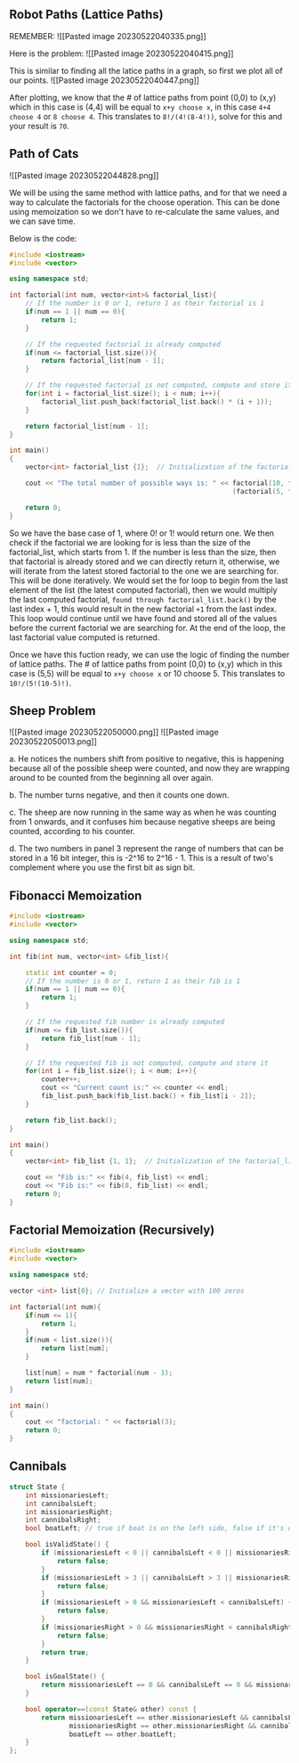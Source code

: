 
## Robot Paths (Lattice Paths)

REMEMBER:
![[Pasted image 20230522040335.png]]

Here is the problem:
![[Pasted image 20230522040415.png]]

This is similar to finding all the latice paths in a graph, so first we plot all of our points.
![[Pasted image 20230522040447.png]]

After plotting, we know that the # of lattice paths from point (0,0) to (x,y) which in this case is (4,4) will be equal to `x+y choose x`, in this case `4+4 choose 4` or `8 choose 4`. This translates to `8!/(4!(8-4!))`, solve for this and your result is `70`.


## Path of Cats

![[Pasted image 20230522044828.png]]

We will be using the same method with lattice paths, and for that we need a way to calculate the factorials for the choose operation. This can be done using memoization so we don't have to re-calculate the same values, and we can save time. 

Below is the code:
```cpp
#include <iostream>
#include <vector>

using namespace std;

int factorial(int num, vector<int>& factorial_list){
    // If the number is 0 or 1, return 1 as their factorial is 1
    if(num == 1 || num == 0){
        return 1;
    }

    // If the requested factorial is already computed
    if(num <= factorial_list.size()){
        return factorial_list[num - 1];
    }

    // If the requested factorial is not computed, compute and store it
    for(int i = factorial_list.size(); i < num; i++){
        factorial_list.push_back(factorial_list.back() * (i + 1));
    }

    return factorial_list[num - 1];
}

int main()
{
    vector<int> factorial_list {1};  // Initialization of the factorial_list with first element

    cout << "The total number of possible ways is: " << factorial(10, factorial_list)/
                                                        (factorial(5, factorial_list) * factorial(5, factorial_list)) << endl;

    return 0;
}
```

So we have the base case of 1, where 0! or 1! would return one. We then check if the factorial we are looking for is less than the size of the factorial_list, which starts from 1. If the number is less than the size, then that factorial is already stored and we can directly return it, otherwise, we will iterate from the latest stored factorial to the one we are searching for. This will be done iteratively. We would set the for loop to begin from the last element of the list (the latest computed factorial), then we would multiply the last computed factorial, `found through factorial_list.back()` by the last index + 1, this would result in the new factorial `+1` from the last index. This loop would continue until we have found and stored all of the values before the current factorial we are searching for. At the end of the loop, the last factorial value computed is returned.

Once we have this fuction ready, we can use the logic of finding the number of lattice paths. The # of lattice paths from point (0,0) to (x,y) which in this case is (5,5) will be equal to `x+y choose x` or 10 choose 5. This translates to `10!/(5!(10-5)!)`. 

## Sheep Problem

![[Pasted image 20230522050000.png]]
![[Pasted image 20230522050013.png]]

a. He notices the numbers shift from positive to negative, this is happening because all of the possible sheep were counted, and now they are wrapping around to be counted from the beginning all over again.

b. The number turns negative, and then it counts one down.

c. The sheep are now running in the same way as when he was counting from 1 onwards, and it confuses him because negative sheeps are being counted, according to his counter.

d. The two numbers in panel 3 represent the range of numbers that can be stored in a 16 bit integer, this is  -2^16 to 2^16 - 1. This is a result of two's complement where you use the first bit as sign bit.




## Fibonacci Memoization
```cpp
#include <iostream>
#include <vector>

using namespace std;

int fib(int num, vector<int> &fib_list){

    static int counter = 0;
    // If the number is 0 or 1, return 1 as their fib is 1
    if(num == 1 || num == 0){
        return 1;
    }

    // If the requested fib number is already computed
    if(num <= fib_list.size()){
        return fib_list[num - 1];
    }

    // If the requested fib is not computed, compute and store it
    for(int i = fib_list.size(); i < num; i++){
        counter++;
        cout << "Current count is:" << counter << endl;
        fib_list.push_back(fib_list.back() + fib_list[i - 2]);
    }

    return fib_list.back();
}

int main()
{
    vector<int> fib_list {1, 1};  // Initialization of the factorial_list with first element

    cout << "Fib is:" << fib(4, fib_list) << endl;
    cout << "Fib is:" << fib(8, fib_list) << endl;
    return 0;
}
```

## Factorial Memoization (Recursively)

```cpp
#include <iostream>
#include <vector>

using namespace std;

vector <int> list{0}; // Initialize a vector with 100 zeros

int factorial(int num){
    if(num <= 1){
        return 1;
    }
    if(num < list.size()){
        return list[num];
    }

    list[num] = num * factorial(num - 1);
    return list[num];
}

int main()
{
    cout << "factorial: " << factorial(3);
    return 0;
}
```

## Cannibals
```cpp
struct State {
    int missionariesLeft;
    int cannibalsLeft;
    int missionariesRight;
    int cannibalsRight;
    bool boatLeft; // true if boat is on the left side, false if it's on the right side

    bool isValidState() {
        if (missionariesLeft < 0 || cannibalsLeft < 0 || missionariesRight < 0 || cannibalsRight < 0) {
            return false;
        }
        if (missionariesLeft > 3 || cannibalsLeft > 3 || missionariesRight > 3 || cannibalsRight > 3) {
            return false;
        }
        if (missionariesLeft > 0 && missionariesLeft < cannibalsLeft) {
            return false;
        }
        if (missionariesRight > 0 && missionariesRight < cannibalsRight) {
            return false;
        }
        return true;
    }

    bool isGoalState() {
        return missionariesLeft == 0 && cannibalsLeft == 0 && missionariesRight == 3 && cannibalsRight == 3;
    }

    bool operator==(const State& other) const {
        return missionariesLeft == other.missionariesLeft && cannibalsLeft == other.cannibalsLeft &&
               missionariesRight == other.missionariesRight && cannibalsRight == other.cannibalsRight &&
               boatLeft == other.boatLeft;
    }
};
```


